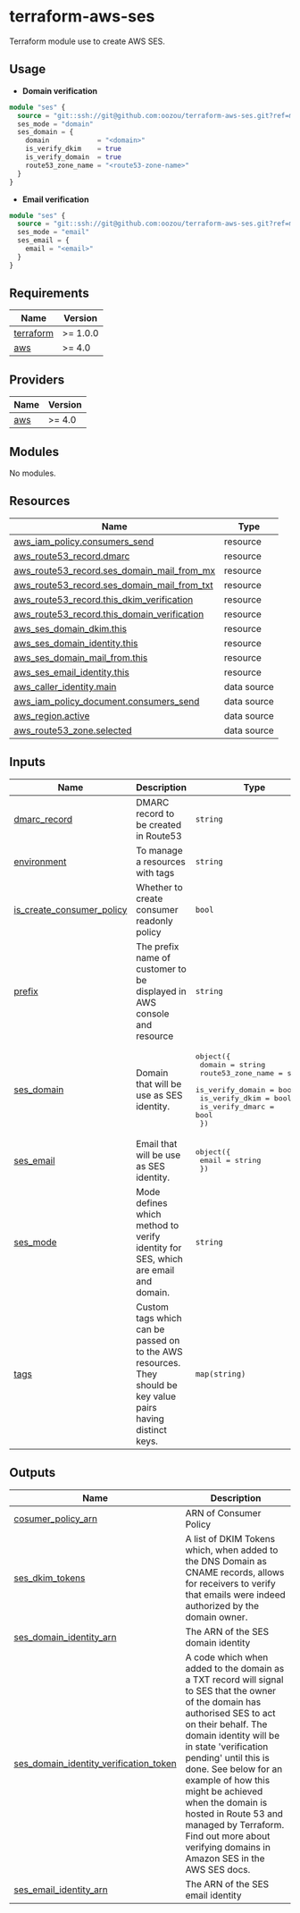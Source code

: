 # terraform-aws-ses

Terraform module use to create AWS SES.

## Usage

- **Domain verification**

```terraform
module "ses" {
  source = "git::ssh://git@github.com:oozou/terraform-aws-ses.git?ref=main"
  ses_mode = "domain"
  ses_domain = {
    domain            = "<domain>"
    is_verify_dkim    = true
    is_verify_domain  = true
    route53_zone_name = "<route53-zone-name>"
  }
}
```

- **Email verification**

```terraform
module "ses" {
  source = "git::ssh://git@github.com:oozou/terraform-aws-ses.git?ref=main"
  ses_mode = "email"
  ses_email = {
    email = "<email>"
  }
}
```

<!-- BEGIN_TF_DOCS -->
## Requirements

| Name | Version |
|------|---------|
| <a name="requirement_terraform"></a> [terraform](#requirement\_terraform) | >= 1.0.0 |
| <a name="requirement_aws"></a> [aws](#requirement\_aws) | >= 4.0 |

## Providers

| Name | Version |
|------|---------|
| <a name="provider_aws"></a> [aws](#provider\_aws) | >= 4.0 |

## Modules

No modules.

## Resources

| Name | Type |
|------|------|
| [aws_iam_policy.consumers_send](https://registry.terraform.io/providers/hashicorp/aws/latest/docs/resources/iam_policy) | resource |
| [aws_route53_record.dmarc](https://registry.terraform.io/providers/hashicorp/aws/latest/docs/resources/route53_record) | resource |
| [aws_route53_record.ses_domain_mail_from_mx](https://registry.terraform.io/providers/hashicorp/aws/latest/docs/resources/route53_record) | resource |
| [aws_route53_record.ses_domain_mail_from_txt](https://registry.terraform.io/providers/hashicorp/aws/latest/docs/resources/route53_record) | resource |
| [aws_route53_record.this_dkim_verification](https://registry.terraform.io/providers/hashicorp/aws/latest/docs/resources/route53_record) | resource |
| [aws_route53_record.this_domain_verification](https://registry.terraform.io/providers/hashicorp/aws/latest/docs/resources/route53_record) | resource |
| [aws_ses_domain_dkim.this](https://registry.terraform.io/providers/hashicorp/aws/latest/docs/resources/ses_domain_dkim) | resource |
| [aws_ses_domain_identity.this](https://registry.terraform.io/providers/hashicorp/aws/latest/docs/resources/ses_domain_identity) | resource |
| [aws_ses_domain_mail_from.this](https://registry.terraform.io/providers/hashicorp/aws/latest/docs/resources/ses_domain_mail_from) | resource |
| [aws_ses_email_identity.this](https://registry.terraform.io/providers/hashicorp/aws/latest/docs/resources/ses_email_identity) | resource |
| [aws_caller_identity.main](https://registry.terraform.io/providers/hashicorp/aws/latest/docs/data-sources/caller_identity) | data source |
| [aws_iam_policy_document.consumers_send](https://registry.terraform.io/providers/hashicorp/aws/latest/docs/data-sources/iam_policy_document) | data source |
| [aws_region.active](https://registry.terraform.io/providers/hashicorp/aws/latest/docs/data-sources/region) | data source |
| [aws_route53_zone.selected](https://registry.terraform.io/providers/hashicorp/aws/latest/docs/data-sources/route53_zone) | data source |

## Inputs

| Name | Description | Type | Default | Required |
|------|-------------|------|---------|:--------:|
| <a name="input_dmarc_record"></a> [dmarc\_record](#input\_dmarc\_record) | DMARC record to be created in Route53 | `string` | `"v=DMARC1; p=none;"` | no |
| <a name="input_environment"></a> [environment](#input\_environment) | To manage a resources with tags | `string` | n/a | yes |
| <a name="input_is_create_consumer_policy"></a> [is\_create\_consumer\_policy](#input\_is\_create\_consumer\_policy) | Whether to create consumer readonly policy | `bool` | `false` | no |
| <a name="input_prefix"></a> [prefix](#input\_prefix) | The prefix name of customer to be displayed in AWS console and resource | `string` | n/a | yes |
| <a name="input_ses_domain"></a> [ses\_domain](#input\_ses\_domain) | Domain that will be use as SES identity. | <pre>object({<br>    domain            = string<br>    route53_zone_name = string<br>    is_verify_domain  = bool<br>    is_verify_dkim    = bool<br>    is_verify_dmarc   = bool<br>  })</pre> | <pre>{<br>  "domain": null,<br>  "is_verify_dkim": false,<br>  "is_verify_dmarc": false,<br>  "is_verify_domain": false,<br>  "route53_zone_name": null<br>}</pre> | no |
| <a name="input_ses_email"></a> [ses\_email](#input\_ses\_email) | Email that will be use as SES identity. | <pre>object({<br>    email = string<br>  })</pre> | <pre>{<br>  "email": null<br>}</pre> | no |
| <a name="input_ses_mode"></a> [ses\_mode](#input\_ses\_mode) | Mode defines which method to verify identity for SES, which are email and domain. | `string` | `"domain"` | no |
| <a name="input_tags"></a> [tags](#input\_tags) | Custom tags which can be passed on to the AWS resources. They should be key value pairs having distinct keys. | `map(string)` | `{}` | no |

## Outputs

| Name | Description |
|------|-------------|
| <a name="output_cosumer_policy_arn"></a> [cosumer\_policy\_arn](#output\_cosumer\_policy\_arn) | ARN of Consumer Policy |
| <a name="output_ses_dkim_tokens"></a> [ses\_dkim\_tokens](#output\_ses\_dkim\_tokens) | A list of DKIM Tokens which, when added to the DNS Domain as CNAME records, allows for receivers to verify that emails were indeed authorized by the domain owner. |
| <a name="output_ses_domain_identity_arn"></a> [ses\_domain\_identity\_arn](#output\_ses\_domain\_identity\_arn) | The ARN of the SES domain identity |
| <a name="output_ses_domain_identity_verification_token"></a> [ses\_domain\_identity\_verification\_token](#output\_ses\_domain\_identity\_verification\_token) | A code which when added to the domain as a TXT record will signal to SES that the owner of the domain has authorised SES to act on their behalf. The domain identity will be in state 'verification pending' until this is done. See below for an example of how this might be achieved when the domain is hosted in Route 53 and managed by Terraform. Find out more about verifying domains in Amazon SES in the AWS SES docs. |
| <a name="output_ses_email_identity_arn"></a> [ses\_email\_identity\_arn](#output\_ses\_email\_identity\_arn) | The ARN of the SES email identity |
<!-- END_TF_DOCS -->
